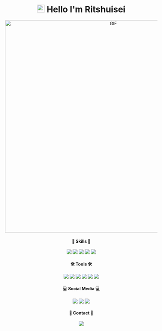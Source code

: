 <h1 align="center"><img src="https://media.giphy.com/media/hvRJCLFzcasrR4ia7z/giphy.gif" width="25px"> Hello  I'm Ritshuisei</h1>
<div align="center">
<img hight="300" width="700" alt="GIF" align="center" src="https://github.com/Ritshu/Ritshu/blob/main/Hoshimachi.gif">
</div>


<h4 align="center">🔱 Skills 🔱</h4>
<p align="center">
  <img src="https://img.shields.io/badge/JavaScript-F7DF1E?style=for-the-badge&logo=javascript&logoColor=black"/>
  <img src="https://img.shields.io/badge/html5-%23E34F26.svg?style=for-the-badge&logo=html5&logoColor=white"/>
  <img src="https://img.shields.io/badge/css3-%231572B6.svg?style=for-the-badge&logo=css3&logoColor=white"/>
  <img src="https://img.shields.io/badge/python-%2314354C.svg?style=for-the-badge&logo=python&logoColor=white"/>
  <img src="https://img.shields.io/badge/php-%23777BB4.svg?style=for-the-badge&logo=php&logoColor=white"/>
</p>

<h4 align="center">🛠️ Tools 🛠️</h4>
 <p align=center>
  <img src="https://img.shields.io/badge/VisualStudioCode-0078d7.svg?style=for-the-badge&logo=visual-studio-code&logoColor=white"/>
  <img src="https://img.shields.io/badge/Node.js-43853D?style=for-the-badge&logo=node-dot-js&logoColor=white"/>
  <img src="https://img.shields.io/badge/npm-CB3837?style=for-the-badge&logo=npm&logoColor=white"/>
  <img src="https://img.shields.io/badge/git%20-%23F05033.svg?&style=for-the-badge&logo=git&logoColor=white"/>
  <img src="https://img.shields.io/badge/SQLite-07405E?style=for-the-badge&logo=sqlite&logoColor=white"/>
  <img src ="https://img.shields.io/badge/MongoDB-%234ea94b.svg?style=for-the-badge&logo=mongodb&logoColor=white"/>
 </p>

<h4 align="center">💻 Social Media 💻</h4>
 <p align="center">
   <a href="https://discord.gg/mGzUSSfkPZ"> <img src="https://img.shields.io/badge/Discord-%237289DA.svg?style=for-the-badge&logo=discord&logoColor=white"/></a>
   <a href="https://instagram.com/Ritshuisei"> <img src="https://img.shields.io/badge/Instagram-%23E4405F.svg?style=for-the-badge&logo=Instagram&logoColor=white"/></a>
    <a href="https://m.facebook.com/ritshuisei"> <img src="https://img.shields.io/badge/Facebook-%231877F2.svg?style=for-the-badge&logo=Facebook&logoColor=white"/></a>
 </p>
 
 <h4 align="center">📲 Contact 📲</h4>
 <p align="center">
  <a href="mailto:ritshuisei@gmail.com"> <img src="https://img.shields.io/badge/Gmail-D14836?style=for-the-badge&logo=gmail&logoColor=white"/></a>
 </p>
